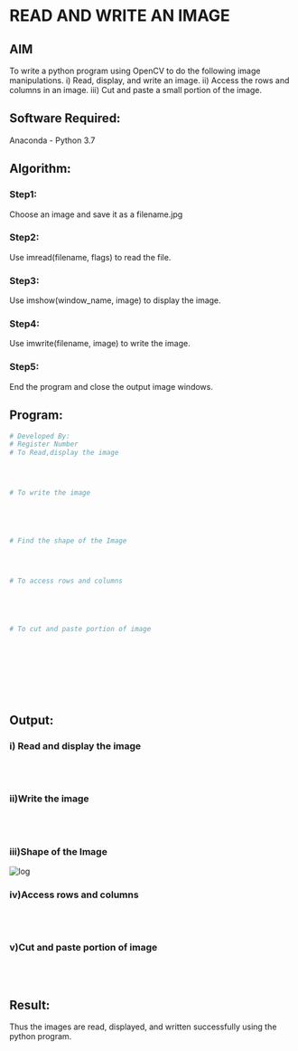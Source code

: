 # READ AND WRITE AN IMAGE
## AIM
To write a python program using OpenCV to do the following image manipulations.
i) Read, display, and write an image.
ii) Access the rows and columns in an image.
iii) Cut and paste a small portion of the image.

## Software Required:
Anaconda - Python 3.7
## Algorithm:
### Step1:
Choose an image and save it as a filename.jpg
### Step2:
Use imread(filename, flags) to read the file.
### Step3:
Use imshow(window_name, image) to display the image.
### Step4:
Use imwrite(filename, image) to write the image.
### Step5:
End the program and close the output image windows.
## Program:
```python
# Developed By:
# Register Number
# To Read,display the image




# To write the image





# Find the shape of the Image




# To access rows and columns





# To cut and paste portion of image










```
## Output:

### i) Read and display the image

<br>
<br>

### ii)Write the image

<br>
<br>

### iii)Shape of the Image

![log](https://user-images.githubusercontent.com/75243072/160782250-bd20dc6a-c69a-4d70-be91-a6f0e2155b82.jpg)



### iv)Access rows and columns
<br>
<br>

### v)Cut and paste portion of image
<br>
<br>

## Result:
Thus the images are read, displayed, and written successfully using the python program.


